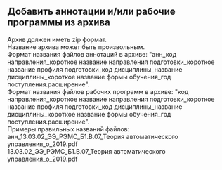 ## **Добавить аннотации и/или рабочие программы из архива**
Архив должен иметь zip формат.  
Название архива может быть произвольным.  
Формат названия файлов аннотаций в архиве: 
"анн_код направления_короткое название направления подготовки_короткое название профиля подготовки_код
дисциплины_название дисциплины_короткое название формы обучения_год поступления.расширение".  
Формат названия файлов рабочих программ в архиве:
"код направления_короткое название направления подготовки_короткое название профиля подготовки_код
дисциплины_название дисциплины_короткое название формы обучения_год поступления.расширение".  
Примеры правильных названий файлов:  
анн_13.03.02_ЭЭ_РЭМС_Б1.В.07_Теория автоматического управления_о_2019.pdf  
13.03.02_ЭЭ_РЭМС_Б1.В.07_Теория автоматического управления_о_2019.pdf
